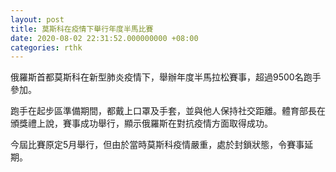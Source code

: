 ```yaml
---
layout: post
title: 莫斯科在疫情下舉行年度半馬比賽
date: 2020-08-02 22:31:52.000000000 +08:00
categories: rthk
---
```


俄羅斯首都莫斯科在新型肺炎疫情下，舉辦年度半馬拉松賽事，超過9500名跑手參加。

跑手在起步區準備期間，都戴上口罩及手套，並與他人保持社交距離。體育部長在頒獎禮上說，賽事成功舉行，顯示俄羅斯在對抗疫情方面取得成功。

今屆比賽原定5月舉行，但由於當時莫斯科疫情嚴重，處於封鎖狀態，令賽事延期。
